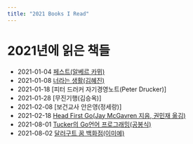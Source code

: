 ```yaml
---
title: "2021 Books I Read"
---
```


# 2021년에 읽은 책들

* 2021-01-04 [페스트(알베르 카뮈)](http://augustkang.com/posts/book/pest/)
* 2021-01-08 [너라는 생활(김혜진)](http://augustkang.com/posts/book/너라는생활/)
* 2021-01-18 [피터 드러커 자기경영노트(Peter Drucker)]
* 2021-01-28 [무진기행(김승옥)]
* 2021-02-08 [보건교사 안은영(정세랑)]
* 2021-02-18 [Head First Go(Jay McGavren 지음, 권민재 옮김)](http://www.kyobobook.co.kr/product/detailViewKor.laf?ejkGb=KOR&mallGb=KOR&barcode=9791162242797&orderClick=LAG&Kc=)
* 2021-08-01 [Tucker의 Go언어 프로그래밍(공봉식)](http://www.kyobobook.co.kr/product/detailViewKor.laf?ejkGb=KOR&mallGb=KOR&barcode=9791197149801&orderClick=LEa&Kc=)
* 2021-08-02 [달러구트 꿈 백화점(이미예)](http://www.kyobobook.co.kr/product/detailViewKor.laf?ejkGb=KOR&mallGb=KOR&barcode=9791165341909&orderClick=LAG&Kc=)